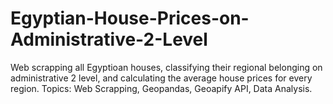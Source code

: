 # Egyptian-House-Prices-on-Administrative-2-Level
Web scrapping all Egyptioan houses, classifying their regional belonging on administrative 2 level, and calculating the average house prices for every region. Topics: Web Scrapping, Geopandas, Geoapify API, Data Analysis.
